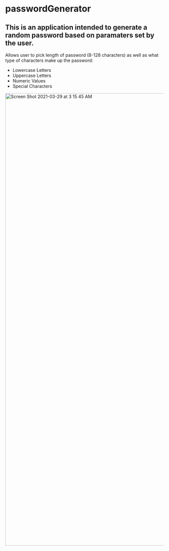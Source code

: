 # passwordGenerator

## This is an application intended to generate a random password based on paramaters set by the user. 

Allows user to pick length of password (8-128 characters) as well as what type of characters make up the password: 
* Lowercase Letters
* Uppercase Letters
* Numeric Values
* Special Characters



<img width="1440" alt="Screen Shot 2021-03-29 at 3 15 45 AM" src="https://user-images.githubusercontent.com/71224463/112807284-55186900-903d-11eb-860c-35f36acf6acd.png">
